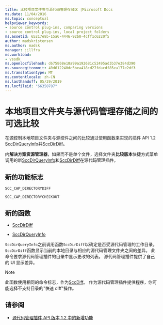 ```yaml
---
title: 比较项目文件夹与源代码管理存储区 |Microsoft Docs
ms.date: 11/04/2016
ms.topic: conceptual
helpviewer_keywords:
- source control plug-ins, comparing versions
- source control plug-ins, local project folders
ms.assetid: 65217e8b-15a6-4446-92b0-4cff1c6220f5
author: madskristensen
ms.author: madsk
manager: jillfra
ms.workload:
- vssdk
ms.openlocfilehash: d675868e10a99a192681c52495ad3b37e384d390
ms.sourcegitcommit: 40d612240dc5bea418cd27fdacdf85ea177e2df3
ms.translationtype: MT
ms.contentlocale: zh-CN
ms.lasthandoff: 05/29/2019
ms.locfileid: "66350707"
---
```

# <a name="optional-comparison-of-local-project-folder-to-source-control-store"></a>本地项目文件夹与源代码管理存储之间的可选比较
在源控制本地项目文件夹与源控件之间的比较通过使用函数来实现的插件 API 1.2 [SccDirQueryInfo](../../extensibility/sccdirqueryinfo-function.md)并[SccDirDiff](../../extensibility/sccdirdiff-function.md)。

 内**解决方案资源管理器**，如果而不是单个文件，选择文件夹**比较版本**快捷方式菜单调用的新[SccDirQueryInfo](../../extensibility/sccdirqueryinfo-function.md)和[SccDirDiff](../../extensibility/sccdirdiff-function.md)在源代码管理插件。

## <a name="new-capability-flags"></a>新的功能标志
 `SCC_CAP_DIRECTORYDIFF`

 `SCC_CAP_DIRECTORYCHECKOUT`

## <a name="new-functions"></a>新的函数
- [SccDirDiff](../../extensibility/sccdirdiff-function.md)

- [SccDirQueryInfo](../../extensibility/sccdirqueryinfo-function.md)

 `SccDirQueryInfo`之前调用函数`SccDirDiff`以确定是否受源代码管理的工作目录。 `SccDirDiff`函数显示当前的本地目录与相应的源代码管理文件夹之间的差异。 此命令要求源代码管理插件的目录中显示更改的列表。 源代码管理插件提供了自己的 UI 显示差异。

> [!NOTE]
> 此函数使用相同的命令标志，作为[SccDiff](../../extensibility/sccdiff-function.md)。 作为源代码管理插件提供程序，你可能选择不支持目录的"快速 diff"操作。

## <a name="see-also"></a>请参阅
- [源代码管理插件 API 版本 1.2 中的新增功能](../../extensibility/internals/what-s-new-in-the-source-control-plug-in-api-version-1-2.md)